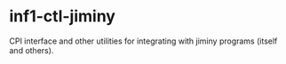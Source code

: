 # inf1-ctl-jiminy

CPI interface and other utilities for integrating with jiminy programs (itself and others).
